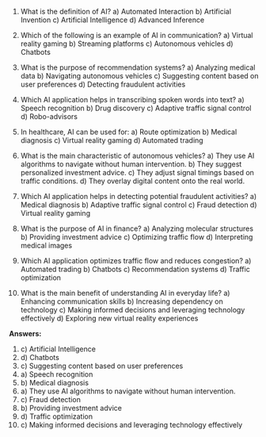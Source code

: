 1. What is the definition of AI?
   a) Automated Interaction
   b) Artificial Invention
   c) Artificial Intelligence
   d) Advanced Inference

2. Which of the following is an example of AI in communication?
   a) Virtual reality gaming
   b) Streaming platforms
   c) Autonomous vehicles
   d) Chatbots

3. What is the purpose of recommendation systems?
   a) Analyzing medical data
   b) Navigating autonomous vehicles
   c) Suggesting content based on user preferences
   d) Detecting fraudulent activities

4. Which AI application helps in transcribing spoken words into text?
   a) Speech recognition
   b) Drug discovery
   c) Adaptive traffic signal control
   d) Robo-advisors

5. In healthcare, AI can be used for:
   a) Route optimization
   b) Medical diagnosis
   c) Virtual reality gaming
   d) Automated trading

6. What is the main characteristic of autonomous vehicles?
   a) They use AI algorithms to navigate without human intervention.
   b) They suggest personalized investment advice.
   c) They adjust signal timings based on traffic conditions.
   d) They overlay digital content onto the real world.

7. Which AI application helps in detecting potential fraudulent activities?
   a) Medical diagnosis
   b) Adaptive traffic signal control
   c) Fraud detection
   d) Virtual reality gaming

8. What is the purpose of AI in finance?
   a) Analyzing molecular structures
   b) Providing investment advice
   c) Optimizing traffic flow
   d) Interpreting medical images

9. Which AI application optimizes traffic flow and reduces congestion?
   a) Automated trading
   b) Chatbots
   c) Recommendation systems
   d) Traffic optimization

10. What is the main benefit of understanding AI in everyday life?
    a) Enhancing communication skills
    b) Increasing dependency on technology
    c) Making informed decisions and leveraging technology effectively
    d) Exploring new virtual reality experiences

**Answers:**

1. c) Artificial Intelligence
2. d) Chatbots
3. c) Suggesting content based on user preferences
4. a) Speech recognition
5. b) Medical diagnosis
6. a) They use AI algorithms to navigate without human intervention.
7. c) Fraud detection
8. b) Providing investment advice
9. d) Traffic optimization
10. c) Making informed decisions and leveraging technology effectively
